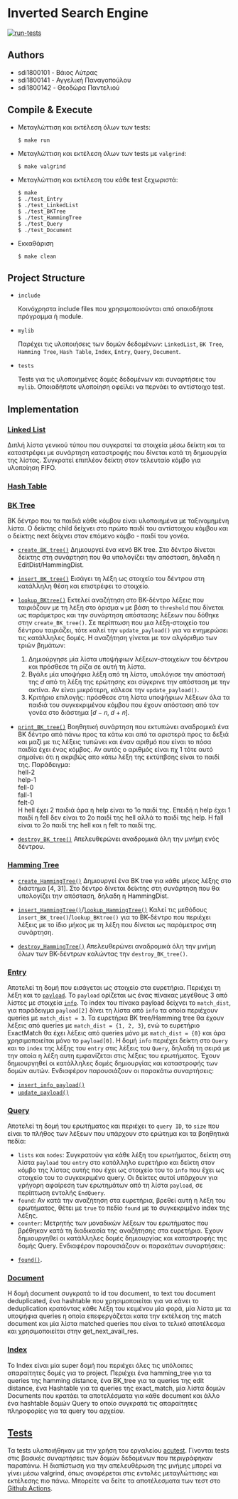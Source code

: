 # Inverted Search Engine
[![run-tests](https://github.com/AngelPn/Inverted-Search-Engine/actions/workflows/run-tests.yml/badge.svg)](https://github.com/AngelPn/Inverted-Search-Engine/actions)

## Authors
- sdi1800101 - Βάιος Λύτρας
- sdi1800141 - Αγγελική Παναγοπούλου
- sdi1800142 - Θεοδώρα Παντελιού

## Compile & Execute
* Mεταγλώττιση και εκτέλεση όλων των tests:
  ```
  $ make run
  ```
* Mεταγλώττιση και εκτέλεση όλων των tests με `valgrind`:
  ```
  $ make valgrind
  ```
* Mεταγλώττιση και εκτέλεση του κάθε test ξεχωριστά:
  ```
  $ make
  $ ./test_Entry
  $ ./test_LinkedList
  $ ./test_BKTree
  $ ./test_HammingTree
  $ ./test_Query
  $ ./test_Document
  ```
* Εκκαθάριση
  ```
  $ make clean
  ```
  
## Project Structure
* `include`

   Κοινόχρηστα include files που χρησιμοποιούνται από οποιοδήποτε πρόγραμμα ή module.
   
* `mylib`

  Παρέχει τις υλοποιήσεις των δομών δεδομένων: `LinkedList`, `BK Tree`, `Hamming Tree`, `Hash Table`, `Index`, `Entry`, `Query`, `Document`.

* `tests`

  Tests για τις υλοποιημένες δομές δεδομένων και συναρτήσεις του `mylib`. Οποιαδήποτε υλοποίηση οφείλει να περνάει το αντίστοιχο test.
  
## Implementation

### [Linked List](https://github.com/AngelPn/Inverted-Search-Engine/tree/main/mylib/LinkedList)
  Διπλή λίστα γενικού τύπου που συγκρατεί τα στοιχεία μέσω δείκτη και τα καταστρέφει με συνάρτηση καταστροφής που δίνεται κατά τη δημιουργία της λίστας. Συγκρατεί επιπλέον δείκτη στον τελευταίο κόμβο για υλοποίηση FIFO. 

### [Hash Table](https://github.com/AngelPn/Inverted-Search-Engine/tree/main/mylib/HashTable)
  
### [BK Tree](https://github.com/AngelPn/Inverted-Search-Engine/tree/main/mylib/BKTree)

  ΒΚ δέντρο που τα παιδιά κάθε κόμβου είναι υλοποιημένα με ταξινομημένη λίστα. Ο δείκτης child δείχνει στο πρώτο παιδί του αντίστοιχου κόμβου και ο δείκτης next δείχνει στον επόμενο κόμβο - παιδί του γονέα.

  * [`create_BK_tree()`](https://github.com/AngelPn/Inverted-Search-Engine/blob/main/mylib/BKTree/BKTree.c#L23)
  Δημιουργεί ένα κενό BK tree. Στο δέντρο δίνεται δείκτης στη συνάρτηση που θα υπολογίζει την απόσταση, δηλαδη η EditDist/HammingDist.
  
  * [`insert_BK_tree()`](https://github.com/AngelPn/Inverted-Search-Engine/blob/main/mylib/BKTree/BKTree.c#L93)
  Εισάγει τη λέξη ως στοιχείο του δέντρου στη κατάλληλη θέση και επιστρέφει το στοιχείο.

  * [`lookup_BKtree()`](https://github.com/AngelPn/Inverted-Search-Engine/blob/main/mylib/BKTree/BKTree.c#L107-L140)
  Εκτελεί αναζήτηση στο ΒΚ-δέντρο λέξεις που ταιριάζουν με τη λέξη στο όρισμα `w` με βάση το `threshold` που δίνεται ως παράμετρος και την συνάρτηση απόστασης λέξεων που δόθηκε στην `create_BK_tree()`. Σε περίπτωση που μια λέξη-στοιχείο του δέντρου ταιριάζει, τότε καλεί την `update_payload()` για να ενημερώσει τις κατάλληλες δομές.
  Η αναζήτηση γίνεται με τον αλγόριθμο των τριών βημάτων: 
    1. Δημιούργησε μία λίστα υποψήφιων λέξεων-στοιχείων του δέντρου και πρόσθεσε τη ρίζα σε αυτή τη λίστα.
    2. Βγάλε μία υποψήφια λέξη από τη λίστα, υπολόγισε την απόστασή της 𝑑 από τη λέξη της ερώτησης και σύγκρινε την απόσταση με την ακτίνα. Αν είναι μικρότερη, κάλεσε την `update_payload()`.
    3. Κριτήριο επιλογής: πρόσθεσε στη λίστα υποψήφιων λέξεων όλα τα παιδιά του συγκεκριμένου κόμβου που έχουν απόσταση από τον γονέα στο διάστημα [𝑑 − 𝑛, 𝑑 + 𝑛].

  * [`print_BK_tree()`](https://github.com/AngelPn/Inverted-Search-Engine/blob/main/mylib/BKTree/BKTree.c#L151)
  Βοηθητική συνάρτηση που εκτυπώνει αναδρομικά ένα ΒΚ δέντρο από πάνω προς τα κάτω και από τα αριστερά προς τα δεξιά και μαζί με τις λέξεις τυπώνει και έναν αριθμό που είναι το   πόσα παιδία έχει ένας κόμβος. Αν αυτός ο αριθμός είναι πχ 1 τότε αυτό σημαίνει ότι η ακριβώς απο κάτω λέξη της εκτύπβσης είναι το παιδί της. Παράδειγμα:  
  hell-2  
  help-1  
  fell-0  
  fall-1  
  felt-0  
  Η hell έχει 2 παιδιά άρα η help είναι το 1ο παιδί της. Επειδή η help έχει 1 παιδί η fell δεν είναι το 2ο παιδί της hell αλλά το παιδί της help. H fall είναι το 2ο παιδί της hell και η felt το παιδί της.
    
  * [`destroy_BK_tree()`](https://github.com/AngelPn/Inverted-Search-Engine/blob/main/mylib/BKTree/BKTree.c#L183)
  Απελευθερώνει αναδρομικά όλη την μνήμη ενός δέντρου.

### [Hamming Tree](https://github.com/AngelPn/Inverted-Search-Engine/tree/main/mylib/HammingTree)
  * [`create_HammingTree()`](https://github.com/AngelPn/Inverted-Search-Engine/blob/main/mylib/HammingTree/HammingTree.c#L12-L18)
  Δημιουργεί ένα BK tree για κάθε μήκος λέξης στο διάστημα [4, 31]. Στο δέντρο δίνεται δείκτης στη συνάρτηση που θα υπολογίζει την απόσταση, δηλαδη η HammingDist.

  * [`insert_HammingTree()`](https://github.com/AngelPn/Inverted-Search-Engine/blob/main/mylib/HammingTree/HammingTree.c#L24)/[`lookup_HammingTree()`](https://github.com/AngelPn/Inverted-Search-Engine/blob/main/mylib/HammingTree/HammingTree.c#L29)
  Καλεί τις μεθόδους `insert_BK_tree()`/`lookup_BKtree()` για το ΒΚ-δέντρο που περιέχει λέξεις με το ίδιο μήκος με τη λέξη που δίνεται ως παράμετρος στη συνάρτηση.

  * [`destroy_HammingTree()`](https://github.com/AngelPn/Inverted-Search-Engine/blob/main/mylib/HammingTree/HammingTree.c#L43)
  Απελευθερώνει αναδρομικά όλη την μνήμη όλων των ΒΚ-δέντρων καλώντας την `destroy_BK_tree()`.

### [Entry](https://github.com/AngelPn/Inverted-Search-Engine/tree/main/mylib/Entry)
Αποτελεί τη δομή που εισάγεται ως στοιχείο στα ευρετήρια. Περιέχει τη λέξη και το [`payload`](https://github.com/AngelPn/Inverted-Search-Engine/blob/main/mylib/Entry/Entry.c#L12). Το `payload` ορίζεται ως ένας πίνακας μεγέθους 3 από λίστες με στοιχεία [`info`](https://github.com/AngelPn/Inverted-Search-Engine/blob/main/mylib/Entry/Entry.c#L18). Το index του πίνακα payload δείχνει το `match_dist`, για παράδειγμα `payload[2]` δίνει τη λίστα από `info` τα οποία περιέχουν queries με `match_dist = 3`. Τα ευρετήρια BK tree/Hamming tree θα έχουν λέξεις από queries με `match_dist = {1, 2, 3}`, ενώ το ευρετήριο ExactMatch θα έχει λέξεις από queries μόνο με `match_dist = {0}` και άρα χρησιμοποιείται μόνο το `payload[0]`. Η δομή `info` περιέχει δείκτη στο `Query` και το `index` της λέξης του `entry` στις λέξεις του `Query`, δηλαδή τη σειρά με την οποία η λέξη αυτη εμφανίζεται στις λέξεις του ερωτήματος. Έχουν δημιουργηθεί οι κατάλληλες δομές δημιουργίας και καταστροφής των δομών αυτών. Ενδιαφέρον παρουσιάζουν οι παρακάτω συναρτήσεις:
  * [`insert_info_payload()`](https://github.com/AngelPn/Inverted-Search-Engine/blob/main/mylib/Entry/Entry.c#L63-L73)
  * [`update_payload()`](https://github.com/AngelPn/Inverted-Search-Engine/blob/main/mylib/Entry/Entry.c#L75-L94)

### [Query](https://github.com/AngelPn/Inverted-Search-Engine/tree/main/mylib/Query)
Αποτελεί τη δομή του ερωτήματος και περιέχει το `query ID`, το `size` που είναι το πλήθος των λέξεων που υπάρχουν στο ερώτημα και τα βοηθητικά πεδία:
  - `lists` και `nodes`: Συγκρατούν για κάθε λέξη του ερωτήματος, δείκτη στη λίστα `payload` του `entry` στο κατάλληλο ευρετήριο και δείκτη στον κόμβο της λίστας αυτής που έχει ως στοιχείο του το `info` που έχει ως στοιχείο του το συγκεκριμένο query. Οι δείκτες αυτοί υπάρχουν για γρήγορη αφαίρεση των ερωτημάτων από τη λίστα `payload`, σε περίπτωση εντολής `EndQuery`.
  - `found`: Αν κατά την αναζήτηση στα ευρετήρια, βρεθεί αυτή η λέξη του ερωτήματος, θέτει με `true` το πεδίο `found` με το συγκεκριμένο index της λέξης.
  - `counter`: Μετρητής των μοναδικών λέξεων του ερωτήματος που βρέθηκαν κατά τη διαδικασία της αναζήτησης στα ευρετήρια.
Έχουν δημιουργηθεί οι κατάλληλες δομές δημιουργίας και καταστροφής της δομής Query. Ενδιαφέρον παρουσιάζουν οι παρακάτων συναρτήσεις:
  * [`found()`]().

### [Document](https://github.com/AngelPn/Inverted-Search-Engine/tree/main/mylib/Document)
Η δομή document συγκρατά το id του document, το text του document deduplicated, ένα hashtable που χρησιμοποιείται για να κάνει το deduplication κρατόντας κάθε λέξη του κειμένου μία φορά, μία λίστα με τα υποψήφια queries η οποία επεφεργάζεται κατα την εκτέλεση της match document και μία λίστα matched queries που είναι το τελικό αποτέλεσμα και χρησιμοποιείται στην get_next_avail_res. 

### [Index](https://github.com/AngelPn/Inverted-Search-Engine/tree/main/mylib/Index)
Το Index είναι μία super δομή που περιέχει όλες τις υπόλοιπες απαραίτητες δομές για το project. Περιέχει ένα hamming_tree για τα queries της hamming distance, ένα BK_tree για τα queries της edit distance, ένα Hashtable για τα queries της exact_match, μία λίστα δομών Documents που κρατάει τα αποτελέσματα για κάθε document και άλλο ένα hashtable δομών Query το οποίο συγκρατά τις απαραίτητες πληροφορίες για τα query του αρχείου.
## [Tests](https://github.com/AngelPn/Inverted-Search-Engine/tree/main/tests)
  
  Τα tests υλοποιήθηκαν με την χρήση του εργαλείου [acutest](https://github.com/mity/acutest). Γίνονται tests στις βασικές συναρτήσεις των δομών δεδομένων που περιγράφηκαν παραπάνω. Η διαπίστωση για την απελευθέρωση της μνήμης μπορεί να γίνει μέσω valgrind, όπως αναφέρεται στις εντολές μεταγλώττισης και εκτέλεσης πιο πάνω. Μπορείτε να δείτε τα αποτέλεσματα των τεστ στo [Github Actions](https://github.com/AngelPn/Inverted-Search-Engine/actions).
